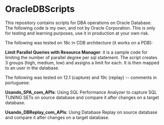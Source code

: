 # OracleDBScripts
This repository contains scripts for DBA operations on Oracle Database. The following code is my own, and not by Oracle Corporation. This is only for testing and learning purposes, use it in production at your own risk.

The following was tested on 18c in CDB architecture (it works on a PDB):

<B>Limit Parallel Queries with Resource Manager</B>: it is a sample code for limiting the number of parallel degree per sql statement. The script creates 3 groups (high, medium, low) and assigns a limit for each. It is then mapped to an user in the database.

The following was tested on 12.1 (capture) and 19c (replay) -- comments in portuguese:

<B>Usando_SPA_com_APIs</B>: Using SQL Performance Analyzer to capture SQL TUNING SETs on source database and compare it after changes on a target database.

<B>Usando_DBReplay_com_APIs</B>: Using Database Replay on source database and compare it after changes on a target database.
